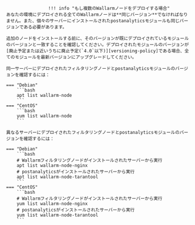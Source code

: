 					!!! info "もし複数のWallarmノードをデプロイする場合"
    あなたの環境にデプロイされる全てのWallarmノードは**同じバージョン**でなければなりません。また、個々のサーバーにインストールされたpostanalyticsモジュールも同じバージョンである必要があります。

    追加のノードをインストールする前に、そのバージョンが既にデプロイされているモジュールのバージョンと一致することを確認してください。デプロイされたモジュールのバージョンが[廃止予定または近いうちに廃止予定(`4.0`以下)][versioning-policy]である場合、全てのモジュールを最新バージョンにアップグレードしてください。

    同一サーバーにデプロイされたフィルタリングノードとpostanalyticsモジュールのバージョンを確認するには：

    === "Debian"
        ```bash
        apt list wallarm-node
        ```
    === "CentOS"
        ```bash
        yum list wallarm-node
        ```

    異なるサーバーにデプロイされたフィルタリングノードとpostanalyticsモジュールのバージョンを確認するには：

    === "Debian"
        ```bash
        # Wallarmフィルタリングノードがインストールされたサーバーから実行
        apt list wallarm-node-nginx
        # postanalyticsがインストールされたサーバーから実行
        apt list wallarm-node-tarantool
        ```
    === "CentOS"
        ```bash
        # Wallarmフィルタリングノードがインストールされたサーバーから実行
        yum list wallarm-node-nginx
        # postanalyticsがインストールされたサーバーから実行
        yum list wallarm-node-tarantool
        ```